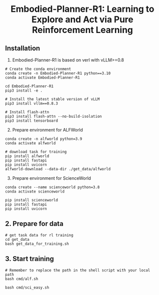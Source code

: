 <h1 style="text-align: center;">Embodied-Planner-R1: Learning to Explore and Act via Pure Reinforcement Learning</h1>

## Installation
1. Embodied-Planner-R1 is based on verl with vLLM>=0.8
```
# Create the conda environment
conda create -n Embodied-Planner-R1 python==3.10
conda activate Embodied-Planner-R1

cd Embodied-Planner-R1
pip3 install -e .

# Install the latest stable version of vLLM
pip3 install vllm==0.8.3

# Install flash-attn
pip3 install flash-attn --no-build-isolation
pip3 install tensorboard
```

2. Prepare environment for ALFWorld
```
conda create -n alfworld python=3.9
conda activate alfworld

# download task for training
pip install alfworld
pip install fastapi
pip install uvicorn
alfworld-download --data-dir ./get_data/alfworld
```

3. Prepare environment for ScienceWorld
```
conda create --name scienceworld python=3.8
conda activate scienceworld

pip install scienceworld
pip install fastapi
pip install uvicorn
```

## 2. Prepare for data
```
# get task data for rl training
cd get_data
bash get_data_for_training.sh
```

## 3. Start training
```
# Remember to replace the path in the shell script with your local path
bash cmd/alf.sh

bash cmd/sci_easy.sh
```
